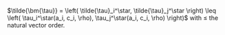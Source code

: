$\tilde{\bm{\tau}} = \left( \tilde{\tau}_i^\star, \tilde{\tau}_j^\star \right) \leq \left( \tau_i^\star(a_i, c_i, \rho), \tau_j^\star(a_i, c_i, \rho) \right)$ with $\leq$ the natural vector order.